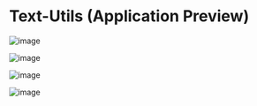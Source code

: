 # Text-Utils (Application Preview)

![image](https://user-images.githubusercontent.com/84766197/204227191-1fab0435-4db4-42db-81a3-3fe63f23cf57.png)

![image](https://user-images.githubusercontent.com/84766197/204230240-fc13792c-8415-4fc1-b512-8ef191a1960c.png)

![image](https://user-images.githubusercontent.com/84766197/204227392-2c5cd57e-2e5b-4687-8dc3-b0b3f0195e43.png)

![image](https://user-images.githubusercontent.com/84766197/204229424-3cb2c088-fe30-4180-8e38-067c02c1fd28.png)
